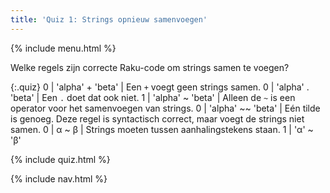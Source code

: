 ```yaml
---
title: 'Quiz 1: Strings opnieuw samenvoegen'
---
```


{% include menu.html %}

Welke regels zijn correcte Raku-code om strings samen te voegen?

{:.quiz}
0 | &apos;alpha&apos; + &apos;beta&apos; | Een `+` voegt geen strings samen.
0 | &apos;alpha&apos; . &apos;beta&apos; | Een `.` doet dat ook niet.
1 | &apos;alpha&apos; ~ &apos;beta&apos; | Alleen de `~` is een operator voor het samenvoegen van strings.
0 | &apos;alpha&apos; ~~ &apos;beta&apos; | Eén tilde is genoeg. Deze regel is syntactisch correct, maar voegt de strings niet samen.
0 | α ~ β | Strings moeten tussen aanhalingstekens staan.
1 | &apos;α&apos; ~ &apos;β&apos;

{% include quiz.html %}

{% include nav.html %}